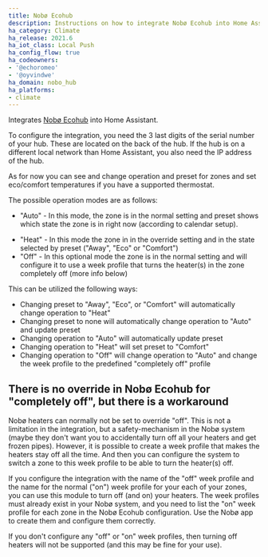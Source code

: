 ```yaml
---
title: Nobø Ecohub
description: Instructions on how to integrate Nobø Ecohub into Home Assistant.
ha_category: Climate
ha_release: 2021.6
ha_iot_class: Local Push
ha_config_flow: true
ha_codeowners:
- '@echoromeo'
- '@oyvindwe'
ha_domain: nobo_hub
ha_platforms:
- climate
---
```


Integrates [Nobø Ecohub](https://www.glendimplex.no/produkter/varmestyring/11123610/noboe-hub/c-77/p-330)
into Home Assistant.

To configure the integration, you need the 3 last digits of the serial number of your hub. These are located
on the back of the hub. If the hub is on a different local network than Home Assistant, you also need the
IP address of the hub.

As for now you can see and change operation and preset for zones and set eco/comfort temperatures if you have
a supported thermostat.

The possible operation modes are as follows:

- "Auto" - In this mode, the zone is in the normal setting and preset shows which state the zone is in right now
  (according to calendar setup).
* "Heat" - In this mode the zone in in the override setting and in the state selected by preset ("Away", "Eco"
  or "Comfort")
* "Off" - In this optional mode the zone is in the normal setting and will configure it to use a week profile that
  turns the heater(s) in the zone completely off (more info below)

This can be utilized the following ways:
* Changing preset to "Away", "Eco", or "Comfort" will automatically change operation to "Heat"
* Changing preset to none will automatically change operation to "Auto" and update preset
* Changing operation to "Auto" will automatically update preset
* Changing operation to "Heat" will set preset to "Comfort"
* Changing operation to "Off" will change operation to "Auto" and change the week profile to the predefined
  "completely off" profile


## There is no override in Nobø Ecohub for "completely off", but there is a workaround

Nobø heaters can normally not be set to override "off". This is not a limitation in the integration, but a
safety-mechanism in the Nobø system (maybe they don't want you to accidentally turn off all your heaters and get
frozen pipes). However, it is possible to create a week profile that makes the heaters stay off all the time. And then
you can configure the system to switch a zone to this week profile to be able to turn the heater(s) off.

If you configure the integration with the name of the "off" week profile and the name for the normal ("on") week
profile for your each of your zones, you can use this module to turn off (and on) your heaters. The week profiles
must already exist in your Nobø system, and you need to list the "on" week profile for each zone in the Nobø Ecohub
configuration. Use the Nobø app to create them and configure them correctly.

If you don't configure any "off" or "on" week profiles, then turning off heaters will not be supported (and this may
be fine for your use).
